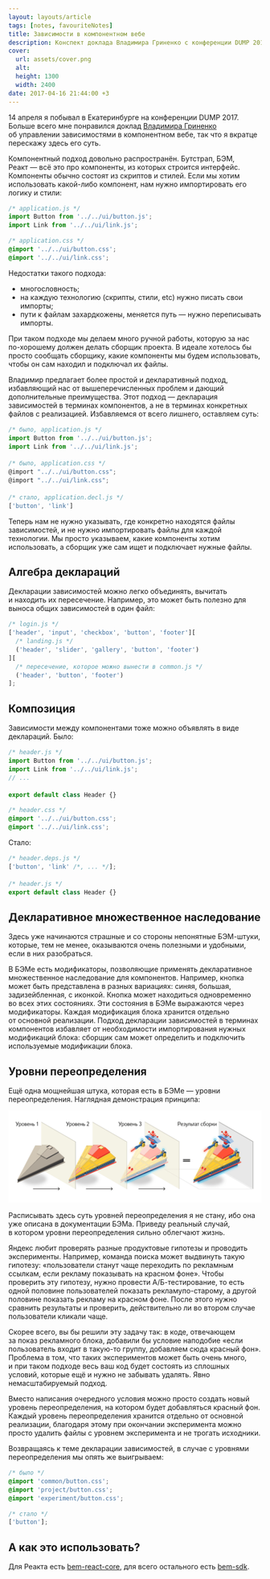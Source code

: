 ```yaml
---
layout: layouts/article
tags: [notes, favouriteNotes]
title: Зависимости в компонентном вебе
description: Конспект доклада Владимира Гриненко с конференции DUMP 2017.
cover:
  url: assets/cover.png
  alt:
  height: 1300
  width: 2400
date: 2017-04-16 21:44:00 +3
---
```

14 апреля я побывал в Екатеринбурге на конференции DUMP 2017. Больше всего мне понравился доклад [Владимира Гриненко](https://twitter.com/tadatuta) об управлении зависимостями в компонентном вебе, так что я вкратце перескажу здесь его суть.

Компонентный подход довольно распространён. Бутстрап, БЭМ, Реакт — всё это про компоненты, из которых строится интерфейс. Компоненты обычно состоят из скриптов и стилей. Если мы хотим использовать какой-либо компонент, нам нужно импортировать его логику и стили:

```javascript
/* application.js */
import Button from '../../ui/button.js';
import Link from '../../ui/link.js';
```

```css
/* application.css */
@import '../../ui/button.css';
@import '../../ui/link.css';
```

Недостатки такого подхода:

- многословность;
- на каждую технологию (скрипты, стили, etc) нужно писать свои импорты;
- пути к файлам захардкожены, меняется путь — нужно переписывать импорты.

При таком подходе мы делаем много ручной работы, которую за нас <span class="nobr">по-хорошему</span> должен делать сборщик проекта. В идеале хотелось бы просто сообщать сборщику, какие компоненты мы будем использовать, чтобы он сам находил и подключал их файлы.

Владимир предлагает более простой и декларативный подход, избавляющий нас от вышеперечисленных проблем и дающий дополнительные преимущества. Этот подход — декларация зависимостей в терминах компонентов, а не в терминах конкретных файлов с реализацией. Избавляемся от всего лишнего, оставляем суть:

```javascript
/* было, application.js */
import Button from '../../ui/button.js';
import Link from '../../ui/link.js';

/* было, application.css */
@import "../../ui/button.css";
@import "../../ui/link.css";

/* стало, application.decl.js */
['button', 'link']
```

Теперь нам не нужно указывать, где конкретно находятся файлы зависимостей, и не нужно импортировать файлы для каждой технологии. Мы просто указываем, какие компоненты хотим использовать, а сборщик уже сам ищет и подключает нужные файлы.

## Алгебра деклараций

Декларации зависимостей можно легко объединять, вычитать и находить их пересечение. Например, это может быть полезно для выноса общих зависимостей в один файл:

```javascript
/* login.js */
['header', 'input', 'checkbox', 'button', 'footer'][
  /* landing.js */
  ('header', 'slider', 'gallery', 'button', 'footer')
][
  /* пересечение, которое можно вынести в common.js */
  ('header', 'button', 'footer')
];
```

## Композиция

Зависимости между компонентами тоже можно объявлять в виде деклараций. Было:

```javascript
/* header.js */
import Button from '../../ui/button.js';
import Link from '../../ui/link.js';
// ...

export default class Header {}
```

```css
/* header.css */
@import '../../ui/button.css';
@import '../../ui/link.css';
```

Стало:

```javascript
/* header.deps.js */
['button', 'link' /*, ... */];

/* header.js */
export default class Header {}
```

## Декларативное множественное наследование

Здесь уже начинаются страшные и со стороны непонятные БЭМ-штуки, которые, тем не менее, оказываются очень полезными и удобными, если в них разобраться.

В БЭМе есть модификаторы, позволяющие применять декларативное множественное наследование для компонентов. Например, кнопка может быть представлена в разных вариациях: синяя, большая, задизейбленная, с иконкой. Кнопка может находиться одновременно во всех этих состояниях. Эти состояния в БЭМе выражаются через модификаторы. Каждая модификация блока хранится отдельно от основной реализации. Подход декларации зависимостей в терминах компонентов избавляет от необходимости импортирования нужных модификаций блока: сборщик сам может определить и подключить используемые модификации блока.

## Уровни переопределения

Ещё одна мощнейшая штука, которая есть в БЭМе — уровни переопределения. Наглядная демонстрация принципа:

![Пример уровней переопределения](assets/redefinition-levels.png)

Расписывать здесь суть уровней переопределения я не стану, ибо она уже описана в документации БЭМа. Приведу реальный случай, в котором уровни переопределения сильно облегчают жизнь.

Яндекс любит проверять разные продуктовые гипотезы и проводить эксперименты. Например, команда поиска может выдвинуть такую гипотезу: «пользователи станут чаще переходить по рекламным ссылкам, если рекламу показывать на красном фоне». Чтобы проверить эту гипотезу, нужно провести А/Б-тестирование, то есть одной половине пользователей показать рекламупо-старому, а другой половине показать рекламу на красном фоне. После этого нужно сравнить результаты и проверить, действительно ли во втором случае пользователи кликали чаще.

Скорее всего, вы бы решили эту задачу так: в коде, отвечающем за показ рекламного блока, добавили бы условие наподобие «если пользователь входит в такую-то группу, добавляем сюда красный фон». Проблема в том, что таких экспериментов может быть очень много, и при таком подходе весь ваш код будет состоять из сплошных условий, которые ещё и нужно не забывать удалять. Явно немасштабируемый подход.

Вместо написания очередного условия можно просто создать новый уровень переопределения, на котором будет добавляться красный фон. Каждый уровень переопределения хранится отдельно от основной реализации, благодаря этому при окончании эксперимента можно просто удалить файлы с уровнем эксперимента и не трогать исходники.

Возвращаясь к теме декларации зависимостей, в случае с уровнями переопределения мы опять же выигрываем:

```css
/* было */
@import 'common/button.css';
@import 'project/button.css';
@import 'experiment/button.css';
```

```javascript
/* стало */
['button'];
```

## А как это использовать?

Для Реакта есть [bem-react-core](https://github.com/bem/bem-react-core), для всего остального есть [bem-sdk](https://github.com/bem-sdk).
